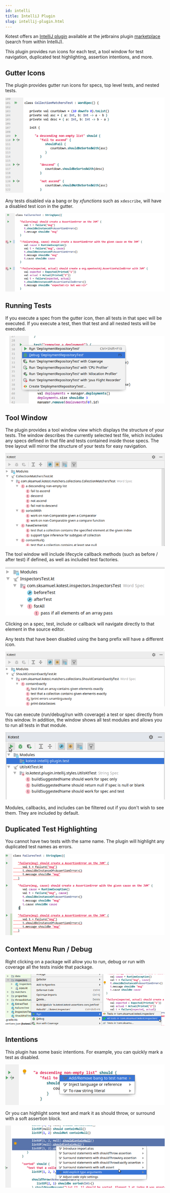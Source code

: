 ```yaml
---
id: intelli
title: IntelliJ Plugin
slug: intellij-plugin.html
---
```



Kotest offers an [IntelliJ plugin](https://github.com/kotest/kotest-intellij-plugin) available at the jetbrains plugin [marketplace](https://plugins.jetbrains.com/plugin/14080-kotest) (search from within IntelliJ).

This plugin provides run icons for each test, a tool window for test navigation, duplicated test highlighting, assertion intentions, and more.






## Gutter Icons

The plugin provides gutter run icons for specs, top level tests, and nested tests.

![gutter_icon_picture](../images/gutter_icons.png)

Any tests disabled via a bang or by _xfunctions_ such as `xdescribe`, will have a disabled test icon in the gutter.

![gutter_icon_picture](../images/gutter_disabled.png)

## Running Tests

If you execute a spec from the gutter icon, then all tests in that spec will be executed.
If you execute a test, then that test and all nested tests will be executed.

![gutter_icon_picture](../images/gutter_run.png)

## Tool Window

The plugin provides a tool window view which displays the structure of your tests.
The window describes the currently selected test file, which includes any specs defined in that file and tests
contained inside those specs. The tree layout will mirror the structure of your tests for easy navigation.

![test_explorer_tests](../images/test_explorer_tests.png)

The tool window will include lifecycle callback methods (such as before / after test) if defined,
as well as included test factories.

![test_explorer_callbacks_picture](../images/test_explorer_callbacks.png)

Clicking on a spec, test, include or callback will navigate directly to that element in the source editor.

Any tests that have been disabled using the bang prefix will have a different icon.

![test_window_disabled_tests](../images/test_window_disabled_tests.png)

You can execute (run/debug/run with coverage) a test or spec directly from this window. In addition, the window shows all test modules and allows you to run all tests in that module.

![gutter_icon_picture](../images/test_explorer_run.png)

Modules, callbacks, and includes can be filtered out if you don't wish to see them. They are included by default.

## Duplicated Test Highlighting

You cannot have two tests with the same name. The plugin will highlight any duplicated test names as errors.

![duplicated_test_picture](../images/duplicated_test_string_spec.png)

## Context Menu Run / Debug

Right clicking on a package will allow you to run, debug or run with coverage all the tests inside that package.

![run_context_menu_picture](../images/run_context_menu.png)

## Intentions

This plugin has some basic intentions. For example, you can quickly mark a test as disabled.

![gutter_icon_picture](../images/intention_bang.png)

Or you can highlight some text and mark it as should throw, or surround with a soft assertion block.

![gutter_icon_picture](../images/intentions_surround.png)
